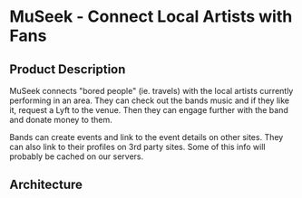 # MuSeek - Connect Local Artists with Fans

## Product Description

MuSeek connects "bored people" (ie. travels) with the local artists
currently performing in an area. They can check out the bands music and if
they like it, request a Lyft to the venue. Then they can engage further
with the band and donate money to them.

Bands can create events and link to the event details on other sites. They
can also link to their profiles on 3rd party sites. Some of this info will
probably be cached on our servers.

## Architecture
